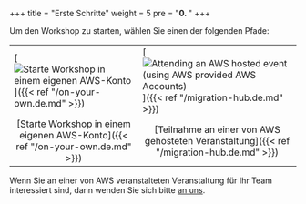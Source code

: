 +++
title = "Erste Schritte"
weight = 5
pre = "<b>0. </b>"
+++
<style>
    table tr th:empty {
      display: none;
    }

    table { border: none; }
    td {border:none;}
</style>

Um den Workshop zu starten, wählen Sie einen der folgenden Pfade:

| | |
| --- | --- |
| [![Starte Workshop in einem eigenen AWS-Konto](/intro/option-self-paced.png)]({{< ref "/on-your-own.de.md" >}}) | [![Attending an AWS hosted event (using AWS provided AWS Accounts)](/intro/option-aws-led.png)]({{< ref "/migration-hub.de.md" >}}) |
| <center>[Starte Workshop in einem eigenen AWS-Konto]({{< ref "/on-your-own.de.md" >}})</center> | <center>[Teilnahme an einer von AWS gehosteten Veranstaltung]({{< ref "/migration-hub.de.md" >}})</center> |

Wenn Sie an einer von AWS veranstalteten Veranstaltung für Ihr Team interessiert sind, dann wenden Sie sich bitte <a href="mailto:application-migration-workshop@amazon.com" target="_blank" rel="noopener noreferrer">an uns</a>.
